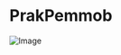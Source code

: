 ﻿# PrakPemmob

![Image](https://github.com/user-attachments/assets/bf9b1956-0b74-4b7f-a7f0-76da3869dc27)

